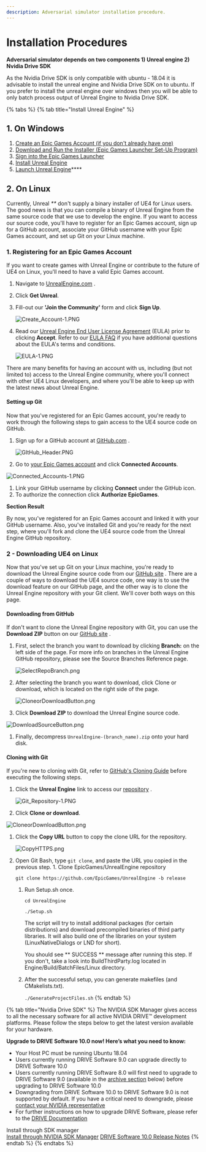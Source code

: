 ```yaml
---
description: Adversarial simulator installation procedure.
---
```


# Installation Procedures

**Adversarial simulator depends on two components 1\) Unreal engine 2\) Nvidia Drive SDK**

As the Nvidia Drive SDK is only compatible with ubuntu - 18.04 it is advisable to install the unreal engine and Nvidia Drive SDK on to ubuntu. If you prefer to install the unreal engine over windows then you will be able to only batch process output of Unreal Engine to Nvidia Drive SDK.

{% tabs %}
{% tab title="Install Unreal Engine" %}
## 1.  On Windows

1. [Create an Epic Games Account \(if you don't already have one\)](https://docs.unrealengine.com/en-US/GettingStarted/Installation/index.html#creatinganepicgamesaccount)
2. [Download and Run the Installer \(Epic Games Launcher Set-Up Program\)](https://docs.unrealengine.com/en-US/GettingStarted/Installation/index.html#downloadingandrunningtheinstaller)
3. [Sign into the Epic Games Launcher](https://docs.unrealengine.com/en-US/GettingStarted/Installation/index.html#signingintotheepiclauncher)
4. [Install Unreal Engine](https://docs.unrealengine.com/en-US/GettingStarted/Installation/index.html)
5. [Launch Unreal Engine](https://docs.unrealengine.com/en-US/GettingStarted/Installation/index.html#launchingunrealengine)\*\*\*\*

## **2.  On Linux**

Currently, Unreal _\*\*_ don't supply a binary installer of UE4 for Linux users. The good news is that you can compile a binary of Unreal Engine from the same source code that we use to develop the engine. If you want to access our source code, you'll have to register for an Epic Games account, sign up for a GitHub account, associate your GitHub username with your Epic Games account, and set up Git on your Linux machine.

### 1. Registering for an Epic Games Account

If you want to create games with Unreal Engine or contribute to the future of UE4 on Linux, you'll need to have a valid Epic Games account.

1. Navigate to [UnrealEngine.com](https://www.unrealengine.com/what-is-unreal-engine-4) .
2. Click **Get Unreal**.
3. Fill-out our **'Join the Community'** form and click **Sign Up**.

   ![Create\_Account-1.PNG](https://docs.unrealengine.com/Images/Platforms/Linux/BeginnerLinuxDeveloper/SettingUpAnUnrealWorkflow/Create_Account-1.jpg)

4. Read our [Unreal Engine End User License Agreement](https://www.unrealengine.com/eula) \(EULA\) prior to clicking **Accept**. Refer to our [EULA FAQ](https://www.unrealengine.com/faq#legal) if you have additional questions about the EULA's terms and conditions.

   ![EULA-1.PNG](https://docs.unrealengine.com/Images/Platforms/Linux/BeginnerLinuxDeveloper/SettingUpAnUnrealWorkflow/EULA-1.jpg)

There are many benefits for having an account with us, including \(but not limited to\) access to the Unreal Engine community, where you'll connect with other UE4 Linux developers, and where you'll be able to keep up with the latest news about Unreal Engine.

#### Setting up Git <a id="settingupgit"></a>

Now that you've registered for an Epic Games account, you're ready to work through the following steps to gain access to the UE4 source code on GitHub.

1. Sign up for a GitHub account at [GitHub.com](https://github.com/EpicGames) .

   ![GItHub\_Header.PNG](https://docs.unrealengine.com/Images/Platforms/Linux/BeginnerLinuxDeveloper/SettingUpAnUnrealWorkflow/GItHub_Header.jpg)

2. Go to [your Epic Games account](https://accounts.unrealengine.com/login) and click **Connected Accounts**.

![Connected\_Accounts-1.PNG](https://docs.unrealengine.com/Images/Platforms/Linux/BeginnerLinuxDeveloper/SettingUpAnUnrealWorkflow/Connected_Accounts-1.jpg)

1. Link your GitHub username by clicking **Connect** under the GitHub icon.
2. To authorize the connection click **Authorize EpicGames**.

**Section Result**

By now, you've registered for an Epic Games account and linked it with your GitHub username. Also, you've installed Git and you're ready for the next step, where you'll fork and clone the UE4 source code from the Unreal Engine GitHub repository.

### 2 - Downloading UE4 on Linux

Now that you've set up Git on your Linux machine, you're ready to download the Unreal Engine source code from our [GitHub site](http://github.com/EpicGames) . There are a couple of ways to download the UE4 source code, one way is to use the download feature on our GitHub page, and the other way is to clone the Unreal Engine repository with your Git client. We'll cover both ways on this page.

#### Downloading from GitHub <a id="downloadingfromgithub"></a>

If don't want to clone the Unreal Engine repository with Git, you can use the **Download ZIP** button on our [GitHub site](http://github.com/EpicGames) .

1. First, select the branch you want to download by clicking **Branch:** on the left side of the page. For more info on branches in the Unreal Engine GitHub repository, please see the Source Branches Reference page.

   ![SelectRepoBranch.png](https://docs.unrealengine.com/Images/Platforms/Linux/BeginnerLinuxDeveloper/SettingUpAnUnrealWorkflow/SelectRepoBranch.jpg)

2. After selecting the branch you want to download, click Clone or download, which is located on the right side of the page.

   ![CloneorDownloadButton.png](https://docs.unrealengine.com/Images/Platforms/Linux/BeginnerLinuxDeveloper/SettingUpAnUnrealWorkflow/CloneorDownloadButton.jpg)

3. Click **Download ZIP** to download the Unreal Engine source code.

![DownloadSourceButton.png](https://docs.unrealengine.com/Images/Platforms/Linux/BeginnerLinuxDeveloper/SettingUpAnUnrealWorkflow/DownloadSourceButton.jpg)

1. Finally, decompress `UnrealEngine-(branch_name).zip` onto your hard disk.

#### Cloning with Git <a id="cloningwithgit"></a>

If you're new to cloning with Git, refer to [GitHub's Cloning Guide](https://help.github.com/articles/cloning-a-repository/#platform-linux) before executing the following steps.

1. Click the **Unreal Engine** link to access our [repository](https://github.com/EpicGames/UnrealEngine) .

   ![Git\_Repository-1.PNG](https://docs.unrealengine.com/Images/Platforms/Linux/BeginnerLinuxDeveloper/SettingUpAnUnrealWorkflow/Git_Repository-1.jpg)

2. Click **Clone or download**.

![CloneorDownloadButton.png](https://docs.unrealengine.com/Images/Platforms/Linux/BeginnerLinuxDeveloper/SettingUpAnUnrealWorkflow/CloneorDownloadButton.jpg)

1. Click the **Copy URL** button to copy the clone URL for the repository.

   ![CopyHTTPS.png](https://docs.unrealengine.com/Images/Platforms/Linux/BeginnerLinuxDeveloper/SettingUpAnUnrealWorkflow/CopyHTTPS.jpg)

2. Open Git Bash, type `git clone`, and paste the URL you copied in the previous step. 1. Clone EpicGames/UnrealEngine repository

   `git clone https://github.com/EpicGames/UnrealEngine -b release`

   1. Run Setup.sh once.

      `cd UnrealEngine`

      `./Setup.sh`

      The script will try to install additional packages \(for certain distributions\) and download precompiled binaries of third party libraries. It will also build one of the libraries on your system \(LinuxNativeDialogs or LND for short\).

      You should see \*\* SUCCESS \*\* message after running this step. If you don't, take a look into BuildThirdParty.log located in Engine/Build/BatchFiles/Linux directory.

   2. After the successful setup, you can generate makefiles \(and CMakelists.txt\).

      `./GenerateProjectFiles.sh`
{% endtab %}

{% tab title="Nvidia Drive SDK" %}
The NVIDIA SDK Manager gives access to all the necessary software for all active NVIDIA DRIVE™ development platforms. Please follow the steps below to get the latest version available for your hardware.

**Upgrade to DRIVE Software 10.0 now! Here’s what you need to know:**

* Your Host PC must be running Ubuntu 18.04
* Users currently running DRIVE Software 9.0 can upgrade directly to DRIVE Software 10.0
* Users currently running DRIVE Software 8.0 will first need to upgrade to DRIVE Software 9.0 \(available in the [archive section](https://developer.nvidia.com/drive/downloads#CollapseZero) below\) before upgrading to DRIVE Software 10.0
* Downgrading from DRIVE Software 10.0 to DRIVE Software 9.0 is not supported by default. If you have a critical need to downgrade, please [contact your NVIDIA representative](https://www.nvidia.com/en-us/self-driving-cars/#self-driving-contact-modal)
* For further instructions on how to upgrade DRIVE Software, please refer to the [DRIVE Documentation](https://docs.nvidia.com/drive/drive_os_5.1.6.1L/drive-qsg/index.html)

Install through SDK manager  
[Install through NVIDIA SDK Manager](https://developer.nvidia.com/nvsdk-manager) [ DRIVE Software 10.0 Release Notes](https://developer.nvidia.com/DRIVE/secure/docs/NVIDIA_DRIVE_Software_Release_Notes_10.0.pdf)
{% endtab %}
{% endtabs %}

